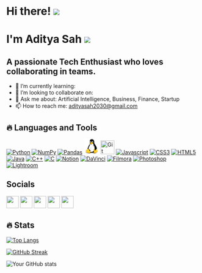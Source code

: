 # Hi there! <img src="https://media.giphy.com/media/hvRJCLFzcasrR4ia7z/giphy.gif" width="30px"/> 
# I'm Aditya Sah <img src="https://cdn.icon-icons.com/icons2/2087/PNG/512/india_icon_127891.png" width="40px"/>

## A passionate Tech Enthusiast who loves collaborating in teams.
- 🌱 I’m currently learning: 
- 👯 I’m looking to collaborate on:
- 💬 Ask me about: Artificial Intelligence, Business, Finance, Startup
- 📫 How to reach me: adityasah2030@gmail.com

## 🔥 Languages and Tools
<p align="left">
 <a href="https://www.python.org/" target="_blank" rel="noreferrer"><img src="https://raw.githubusercontent.com/danielcranney/readme-generator/main/public/icons/skills/python-colored.svg" width="36" height="36" alt="Python" /></a>
 <a href="https://www.python.org/" target="_blank" rel="noreferrer"><img src="https://cdn.icon-icons.com/icons2/2699/PNG/512/numpy_logo_icon_168071.png" width="36" height="36" alt="NumPy" /></a>
 <a href="https://www.python.org/" target="_blank" rel="noreferrer"><img src="https://imgs.search.brave.com/WHoWu-92o3VtIPjq1phBCWmzzfZnZT6r6UZHVcf7mRs/rs:fit:500:0:0:0/g:ce/aHR0cHM6Ly9wYW5k/YXMucHlkYXRhLm9y/Zy9zdGF0aWMvaW1n/L3BhbmRhc19tYXJr/X3doaXRlLnN2Zw" width="36" height="36" alt="Pandas" /></a>
 <img src="https://github.com/devicons/devicon/blob/master/icons/linux/linux-original.svg" title="Linux" **alt="Linux" width="40" height="40"/>
 <img src="https://cdn.icon-icons.com/icons2/2415/PNG/512/git_plain_logo_icon_146507.png" title="Git" **alt="Git" width="36" height="36"/>
 <a href="https://developer.mozilla.org/en-US/docs/Web/JavaScript" target="_blank" rel="noreferrer"><img src="https://cdn.icon-icons.com/icons2/2107/PNG/512/file_type_js_official_icon_130509.png" width="36" height="36" alt="Javascript" /></a>
 <a href="https://www.w3.org/TR/CSS/#css" target="_blank" rel="noreferrer"><img src="https://raw.githubusercontent.com/danielcranney/readme-generator/main/public/icons/skills/css3-colored.svg" width="36" height="36" alt="CSS3" /></a>
 <a href="https://developer.mozilla.org/en-US/docs/Glossary/HTML5" target="_blank" rel="noreferrer"><img src="https://cdn.icon-icons.com/icons2/2107/PNG/512/file_type_html_icon_130541.png" width="36" height="36" alt="HTML5" /></a>
 <a href="https://www.oracle.com/java/" target="_blank" rel="noreferrer"><img src="https://raw.githubusercontent.com/danielcranney/readme-generator/main/public/icons/skills/java-colored.svg" width="36" height="36" alt="Java" /></a>
 <a href="https://www.oracle.com/java/" target="_blank" rel="noreferrer"><img src="https://imgs.search.brave.com/TC4R7mLgjO2ZPOLBKROQsPlt-c2NQWhwb6gp_QwdyOo/rs:fit:860:0:0:0/g:ce/aHR0cHM6Ly91cGxv/YWQud2lraW1lZGlh/Lm9yZy93aWtpcGVk/aWEvY29tbW9ucy8x/LzE4L0lTT19DKytf/TG9nby5zdmc" height="36" alt="C++" /></a>
 <a href="https://www.oracle.com/java/" target="_blank" rel="noreferrer"><img src="https://imgs.search.brave.com/hlJLlUrLwzhpgfcIGN6vE9eNlJsA4TAPtoEGQNUY0e4/rs:fit:860:0:0:0/g:ce/aHR0cHM6Ly91cGxv/YWQud2lraW1lZGlh/Lm9yZy93aWtpcGVk/aWEvY29tbW9ucy8x/LzE4L0NfUHJvZ3Jh/bW1pbmdfTGFuZ3Vh/Z2Uuc3Zn" height="36" alt="C" /></a>
 <a href="https://www.oracle.com/java/" target="_blank" rel="noreferrer"><img src="https://cdn.icon-icons.com/icons2/2389/PNG/512/notion_logo_icon_145025.png" width="36" height="36" alt="Notion" /></a>
 <a href="https://www.oracle.com/java/" target="_blank" rel="noreferrer"><img src="https://cdn.icon-icons.com/icons2/3053/PNG/512/davinci_resolve_macos_bigsur_icon_190261.png" width="36" height="36" alt="DaVinci" /></a>
 <a href="https://www.adobe.com/uk/products/photoshop.html" target="_blank" rel="noreferrer"><img src="https://imgs.search.brave.com/rv7gZMQC6hoRycOfschpari7NjNrfIVolWO2FOkwxaU/rs:fit:860:0:0:0/g:ce/aHR0cHM6Ly9uZXZl/cmFnYWluLmFsbHN0/YXRpY3MuY29tLzIw/MTkvYXNzZXRzL2lj/b24vbG9nby9maWxt/b3JhLTktc3F1YXJl/LnN2Zw" width="34" height="34" alt="Filmora" /></a>
 <a href="https://www.adobe.com/uk/products/photoshop.html" target="_blank" rel="noreferrer"><img src="https://cdn.icon-icons.com/icons2/3070/PNG/512/psd_file_design_graphic_digital_artwork_adobe_photoshop_icon_191032.png" width="40" height="40" alt="Photoshop" /></a>
 <a href="https://www.adobe.com/uk/products/photoshop.html" target="_blank" rel="noreferrer"><img src="https://cdn.icon-icons.com/icons2/3053/PNG/512/adobe_lightroom_macos_bigsur_icon_190441.png" width="40" height="40" alt="Lightroom" /></a>
</p>

## Socials
<p align="left">
  <a href="https://www.linkedin.com/in/adityasah2030" target="_blank" rel="noreferrer"><img src="https://cdn.icon-icons.com/icons2/2037/PNG/512/in_linked_linkedin_media_social_icon_124259.png" width="32" height="32" /></a>
  <a href="https://www.github.com/AdityaSah2030" target="_blank" rel="noreferrer"><img src="https://raw.githubusercontent.com/danielcranney/readme-generator/main/public/icons/socials/github-dark.svg" width="32" height="32" /></a>
  <a href="http://www.instagram.com/adityasah2030" target="_blank" rel="noreferrer"><img src="https://raw.githubusercontent.com/danielcranney/readme-generator/main/public/icons/socials/instagram.svg" width="32" height="32" /></a>
 <a href="https://discord.com/users/adityasah2030" target="_blank" rel="noreferrer">
    <img src="https://raw.githubusercontent.com/danielcranney/readme-generator/main/public/icons/socials/discord.svg" width="32" height="32" /></a>
  <a href="https://www.twitter.com/adityasah2030" target="_blank" rel="noreferrer"><img src="https://raw.githubusercontent.com/danielcranney/readme-generator/main/public/icons/socials/twitter.svg" width="32" height="32" /></a>
</p>

## 🔥 Stats
[![Top Langs](https://github-readme-stats.vercel.app/api/top-langs/?username=AdityaSah2030&layout=compact&theme=vision-friendly-dark)](https://github.com/anuraghazra/github-readme-stats)

[![GitHub Streak](https://streak-stats.demolab.com?user=AdityaSah2030&theme=vue-dark&hide_border=true&border_radius=8)](https://git.io/streak-stats)

![Your GitHub stats](https://github-readme-stats.vercel.app/api?username=AdityaSah2030&show_icons=true&theme=radical)
